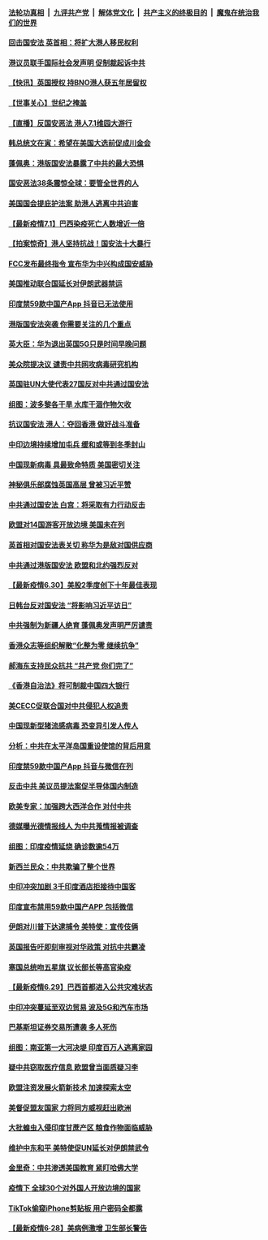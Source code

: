 

####  [法轮功真相](../../../../basic/blob/master/README.md?t=07012231) &nbsp;|&nbsp; [九评共产党](../../../../9ping.md/blob/master/README.md?t=07012231) &nbsp;|&nbsp; [解体党文化](../../../../jtdwh.md/blob/master/README.md?t=07012231)  &nbsp;|&nbsp; [共产主义的终极目的](../../../../gczydzjmd.md/blob/master/README.md?t=07012231) &nbsp;|&nbsp; [魔鬼在统治我们的世界](../../../../mgztzwmdsj.md/blob/master/README.md?t=07012231) 

#### [回击国安法 英首相：将扩大港人移民权利](../pages/nsc418/n12224764.md?t=07012231) 

#### [港议员联手国际社会发声明 促制裁起诉中共](../pages/nsc418/n12224652.md?t=07012231) 

#### [【快讯】英国授权 持BNO港人获五年居留权](../pages/nsc418/n12224889.md?t=07012231) 

#### [【世事关心】世纪之掩盖](../pages/nsc418/n12223498.md?t=07012231) 

#### [【直播】反国安恶法 港人7.1维园大游行](../pages/nsc418/n12219819.md?t=07012231) 

#### [韩总统文在寅：希望在美国大选前促成川金会](../pages/nsc418/n12224373.md?t=07012231) 

#### [蓬佩奥：港版国安法暴露了中共的最大恐惧](../pages/nsc418/n12224268.md?t=07012231) 

#### [国安恶法38条震惊全球：要管全世界的人](../pages/nsc418/n12224164.md?t=07012231) 

#### [美国国会提庇护法案 助港人逃离中共迫害](../pages/nsc418/n12223603.md?t=07012231) 

#### [【最新疫情7.1】巴西染疫死亡人数增近一倍](../pages/nsc418/n12223137.md?t=07012231) 

#### [【拍案惊奇】港人坚持抗战！国安法十大暴行](../pages/nsc418/n12223602.md?t=07012231) 

#### [FCC发布最终指令 宣布华为中兴构成国安威胁](../pages/nsc418/n12222824.md?t=07012231) 

#### [美国推动联合国延长对伊朗武器禁运](../pages/nsc418/n12223133.md?t=07012231) 

#### [印度禁59款中国产App 抖音已无法使用](../pages/nsc418/n12223148.md?t=07012231) 

#### [港版国安法突袭 你需要关注的几个重点](../pages/nsc418/n12222881.md?t=07012231) 

#### [英大臣：华为退出英国5G只是时间早晚问题](../pages/nsc418/n12223030.md?t=07012231) 

#### [美众院提决议 谴责中共网攻病毒研究机构](../pages/nsc418/n12223006.md?t=07012231) 

#### [英国驻UN大使代表27国反对中共通过国安法](../pages/nsc418/n12222760.md?t=07012231) 

#### [组图：波多黎各干旱 水库干涸作物欠收](../pages/nsc418/n12221649.md?t=07012231) 

#### [抗议国安法 港人：夺回香港 做好战斗准备](../pages/nsc418/n12222716.md?t=07012231) 

#### [中印边境持续增加屯兵 缓和或等到冬季封山](../pages/nsc418/n12222557.md?t=07012231) 

#### [中国现新病毒 具最致命特质 美国密切关注](../pages/nsc418/n12222596.md?t=07012231) 

#### [神秘俱乐部腐蚀英国高层 曾被习近平赞](../pages/nsc418/n12222573.md?t=07012231) 

#### [中共通过国安法 白宫：将采取有力行动反击](../pages/nsc418/n12222567.md?t=07012231) 

#### [欧盟对14国游客开放边境 美国未在列](../pages/nsc418/n12222348.md?t=07012231) 

#### [英首相对国安法表关切 称华为是敌对国供应商](../pages/nsc418/n12222449.md?t=07012231) 

#### [中共通过港版国安法 欧盟和北约强烈反对](../pages/nsc418/n12222076.md?t=07012231) 

#### [【最新疫情6.30】美股2季度创下十年最佳表现](../pages/nsc418/n12220711.md?t=07012231) 

#### [日韩台反对国安法 “将影响习近平访日”](../pages/nsc418/n12221801.md?t=07012231) 

#### [中共强制为新疆人绝育 蓬佩奥发声明严厉谴责](../pages/nsc418/n12221779.md?t=07012231) 

#### [香港众志等组织解散“化整为零 继续抗争”](../pages/nsc418/n12221597.md?t=07012231) 

#### [郝海东支持民众抗共 “共产党 你们完了”](../pages/nsc418/n12221534.md?t=07012231) 

#### [《香港自治法》将可制裁中国四大银行](../pages/nsc418/n12221322.md?t=07012231) 

#### [美CECC促联合国对中共侵犯人权追责](../pages/nsc418/n12221191.md?t=07012231) 

#### [中国现新型猪流感病毒 恐变异引发人传人](../pages/nsc418/n12220958.md?t=07012231) 

#### [分析：中共在太平洋岛国重设使馆的背后用意](../pages/nsc418/n12220282.md?t=07012231) 

#### [印度禁59款中国产App 抖音与微信在列](../pages/nsc418/n12220539.md?t=07012231) 

#### [反击中共  美议员提法案促半导体国内制造](../pages/nsc418/n12220479.md?t=07012231) 

#### [欧美专家：加强跨大西洋合作 对付中共](../pages/nsc418/n12220420.md?t=07012231) 

#### [德媒曝光德情报线人 为中共蒐情报被调查](../pages/nsc418/n12219959.md?t=07012231) 

#### [组图：印度疫情延烧 确诊数逾54万](../pages/nsc418/n12219019.md?t=07012231) 

#### [新西兰民众：中共欺骗了整个世界](../pages/nsc418/n12219388.md?t=07012231) 

#### [中印冲突加剧 3千印度酒店拒接待中国客](../pages/nsc418/n12220108.md?t=07012231) 

#### [印度宣布禁用59款中国产APP 包括微信](../pages/nsc418/n12220183.md?t=07012231) 

#### [伊朗对川普下达逮捕令 美特使：宣传伎俩](../pages/nsc418/n12220063.md?t=07012231) 

#### [英国报告吁即刻审视对华政策 对抗中共霸凌](../pages/nsc418/n12220075.md?t=07012231) 

#### [塞国总统吻五星旗 议长部长等高官染疫](../pages/nsc418/n12219918.md?t=07012231) 

#### [【最新疫情6.29】巴西首都进入公共灾难状态](../pages/nsc418/n12215001.md?t=07012231) 

#### [中印冲突蔓延至双边贸易 波及5G和汽车市场](../pages/nsc418/n12219705.md?t=07012231) 

#### [巴基斯坦证券交易所遭袭 多人死伤](../pages/nsc418/n12219225.md?t=07012231) 

#### [组图：南亚第一大河决堤 印度百万人逃离家园](../pages/nsc418/n12219391.md?t=07012231) 

#### [疑中共窃取医疗信息 欧盟曾当面质疑习李](../pages/nsc418/n12219204.md?t=07012231) 

#### [欧盟注资发展火箭新技术 加速探索太空](../pages/nsc418/n12219018.md?t=07012231) 

#### [美督促盟友国家 力将同方威视赶出欧洲](../pages/nsc418/n12217695.md?t=07012231) 

#### [大批蝗虫入侵印度甘蔗产区 粮食作物面临威胁](../pages/nsc418/n12218835.md?t=07012231) 

#### [维护中东和平 美特使促UN延长对伊朗禁武令](../pages/nsc418/n12218609.md?t=07012231) 

#### [金里奇：中共渗透美国教育 紧盯哈佛大学](../pages/nsc418/n12217783.md?t=07012231) 

#### [疫情下 全球30个对外国人开放边境的国家](../pages/nsc418/n12205194.md?t=07012231) 

#### [TikTok偷窥iPhone剪贴板 用户密码全都露](../pages/nsc418/n12217947.md?t=07012231) 

#### [【最新疫情6·28】美病例激增 卫生部长警告](../pages/nsc418/n12212934.md?t=07012231) 

